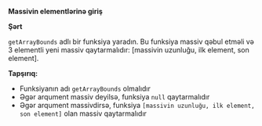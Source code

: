 **Massivin elementlərinə giriş**

**Şərt**

`getArrayBounds` adlı bir funksiya yaradın. Bu funksiya massiv qəbul etməli və 3 elementli yeni massiv qaytarmalıdır: \[massivin uzunluğu, ilk element, son element].

**Tapşırıq:**

* Funksiyanın adı `getArrayBounds` olmalıdır
* Əgər arqument massiv deyilsə, funksiya `null` qaytarmalıdır
* Əgər arqument massivdirsə, funksiya `[massivin uzunluğu, ilk element, son element]` olan massiv qaytarmalıdır
